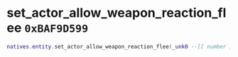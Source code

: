 # set_actor_allow_weapon_reaction_flee `0xBAF9D599`

```lua
natives.entity.set_actor_allow_weapon_reaction_flee(_unk0 --[[ number ]], _unk1 --[[ number ]])
```